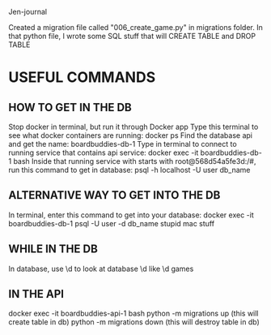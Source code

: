 Jen-journal

Created a migration file called "006_create_game.py" in migrations folder.
In that python file, I wrote some SQL stuff that will CREATE TABLE and DROP TABLE

# USEFUL COMMANDS
## HOW TO GET IN THE DB
Stop docker in terminal, but run it through Docker app
Type this terminal to see what docker containers are running: docker ps
Find the database api and get the name: boardbuddies-db-1
Type in terminal to connect to running service that contains api service: docker exec -it boardbuddies-db-1 bash
Inside that running service with starts with root@568d54a5fe3d:/#, run this command to get in database: psql -h localhost -U user db_name

## ALTERNATIVE WAY TO GET INTO THE DB
In terminal, enter this command to get into your database:
docker exec -it boardbuddies-db-1 psql -U user -d db_name
stupid mac stuff

## WHILE IN THE DB
In database, use \d to look at database
\d <name of table> like \d games

## IN THE API
docker exec -it boardbuddies-api-1 bash
python -m migrations up (this will create table in db)
python -m migrations down (this will destroy table in db)
